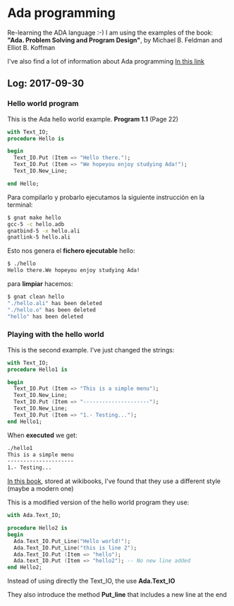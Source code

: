 # Ada programming

Re-learning the ADA language :-)
I am using the examples of the book: **"Ada. Problem Solving and Program Design"**, by Michael B. Feldman and Elliot B. Koffman

I've also find a lot of information about Ada programming [In this link](https://en.wikibooks.org/wiki/Ada_Programming/Basic)

## Log: 2017-09-30

### Hello world program

This is the Ada hello world example. **Program 1.1** (Page 22)

```ada
with Text_IO;
procedure Hello is

begin
  Text_IO.Put (Item => "Hello there.");
  Text_IO.Put (Item => "We hopeyou enjoy studying Ada!");
  Text_IO.New_Line;

end Hello;
```

Para compilarlo y probarlo ejecutamos la siguiente instrucción en la terminal:

```bash
$ gnat make hello
gcc-5 -c hello.adb
gnatbind-5 -x hello.ali
gnatlink-5 hello.ali
```

Esto nos genera el **fichero ejecutable** hello:

```bash
$ ./hello
Hello there.We hopeyou enjoy studying Ada!
```

para **limpiar** hacemos:

```bash
$ gnat clean hello
"./hello.ali" has been deleted
"./hello.o" has been deleted
"hello" has been deleted
```

### Playing with the hello world

This is the second example. I've just changed the strings:

```ada
with Text_IO;
procedure Hello1 is

begin
  Text_IO.Put (Item => "This is a simple menu");
  Text_IO.New_Line;
  Text_IO.Put (Item => "---------------------");
  Text_IO.New_Line;
  Text_IO.Put (Item => "1.- Testing...");
end Hello1;
```

When **executed** we get:

```bash
./hello1
This is a simple menu
---------------------
1.- Testing...

```
[In this book](https://en.wikibooks.org/wiki/Ada_Programming/Basic), stored at wikibooks, I've found that they use a different style (maybe a modern one)

This is a modified version of the hello world program they use:

```ada
with Ada.Text_IO;

procedure Hello2 is
begin
  Ada.Text_IO.Put_Line("Hello world!");
  Ada.Text_IO.Put_Line("this is line 2");
  Ada.Text_IO.Put (Item => "hello");
  Ada.text_IO.Put (Item => "hello2"); -- No new line added
end Hello2;
```

Instead of using directly the Text_IO, the use **Ada.Text_IO**

They also introduce the method **Put_line** that includes a new line at the end
